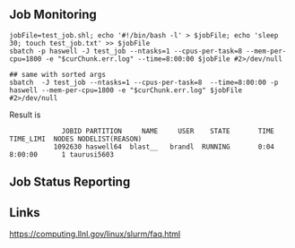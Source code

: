 ## Job Monitoring

```
jobFile=test_job.shl; echo '#!/bin/bash -l' > $jobFile; echo 'sleep 30; touch test_job.txt' >> $jobFile
sbatch -p haswell -J test_job --ntasks=1 --cpus-per-task=8 --mem-per-cpu=1800 -e "$curChunk.err.log" --time=8:00:00 $jobFile #2>/dev/null

## same with sorted args
sbatch  -J test_job --ntasks=1 --cpus-per-task=8  --time=8:00:00 -p haswell --mem-per-cpu=1800 -e "$curChunk.err.log" $jobFile #2>/dev/null
```

Result is
```
             JOBID PARTITION     NAME     USER    STATE       TIME TIME_LIMI  NODES NODELIST(REASON)
           1092630 haswell64  blast__   brandl  RUNNING       0:04   8:00:00      1 taurusi5603
```


## Job Status Reporting


## Links

https://computing.llnl.gov/linux/slurm/faq.html